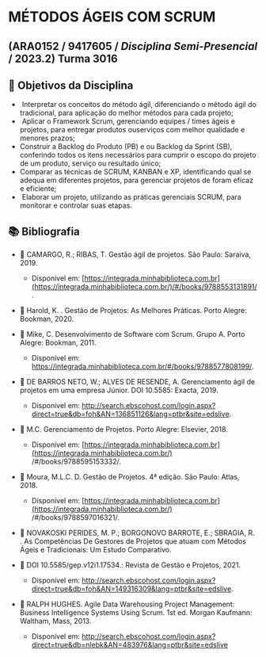 # MÉTODOS ÁGEIS COM SCRUM

## (ARA0152 / 9417605 / _Disciplina Semi-Presencial_ / 2023.2) Turma 3016

## 🎯 Objetivos da Disciplina

- ­ Interpretar os conceitos do método ágil, diferenciando o método ágil do tradicional, para aplicação do melhor métodos para cada projeto;
- ­ Aplicar o Framework Scrum, gerenciando equipes / times ágeis e projetos, para entregar produtos ouserviços com melhor qualidade e menores prazos;
- Construir a Backlog do Produto (PB) e ou Backlog da Sprint (SB), conferindo todos os itens necessários para cumprir o escopo do projeto de um produto, serviço ou resultado único;
- Comparar as técnicas de SCRUM, KANBAN e XP, identificando qual se adequa em diferentes projetos, para gerenciar projetos de foram eficaz e eficiente;
- ­ Elaborar um projeto, utilizando as práticas gerenciais SCRUM, para monitorar e controlar suas etapas.

## 📚 Bibliografia

- 📖 CAMARGO, R.; RIBAS, T. Gestão ágil de projetos. São Paulo: Saraiva, 2019.

  - Disponível em: [https://integrada.minhabiblioteca.com.br](https://integrada.minhabiblioteca.com.br/)/#/books/9788553131891/.

- 📖 Harold, K. . Gestão de Projetos: As Melhores Práticas. Porto Alegre: Bookman, 2020.

- 📖 Mike, C. Desenvolvimento de Software com Scrum. Grupo A. Porto Alegre: Bookman, 2011.

  - Disponível em: https://integrada.minhabiblioteca.com.br/#/books/9788577808199/.

- 📖 DE BARROS NETO, W.; ALVES DE RESENDE, A. Gerenciamento ágil de projetos em uma empresa Júnior. DOI 10.5585: Exacta, 2019.

  - Disponível em: http://search.ebscohost.com/login.aspx?direct=true&db=foh&AN=136851126&lang=pt­br&site=eds­live.

- 📖 M.C. Gerenciamento de Projetos. Porto Alegre: Elsevier, 2018.

  - Disponível em: [https://integrada.minhabiblioteca.com.br](https://integrada.minhabiblioteca.com.br/) /#/books/9788595153332/.

- 📖 Moura, M.L.C. D. Gestão de Projetos. 4ª edição. São Paulo: Atlas, 2018.

  - Disponível em: [https://integrada.minhabiblioteca.com.br](https://integrada.minhabiblioteca.com.br/) /#/books/9788597016321/.

- 📖 NOVAKOSKI PERIDES, M. P.; BORGONOVO BARROTE, E.; SBRAGIA, R. . As Competências De Gestores de Projetos que atuam com Métodos Ágeis e Tradicionais: Um Estudo Comparativo.

- 📖 DOI 10.5585/gep.v12i1.17534.: Revista de Gestão e Projetos, 2021.

  - Disponível em: http://search.ebscohost.com/login.aspx?direct=true&db=foh&AN=149316309&lang=pt­br&site=eds­live.

- 📖 RALPH HUGHES. Agile Data Warehousing Project Management: Business Intelligence Systems Using Scrum. 1st ed. Morgan Kaufmann: Waltham, Mass, 2013.
  - Disponível em: http://search.ebscohost.com/login.aspx?direct=true&db=nlebk&AN=483976&lang=pt­br&site=eds­live
